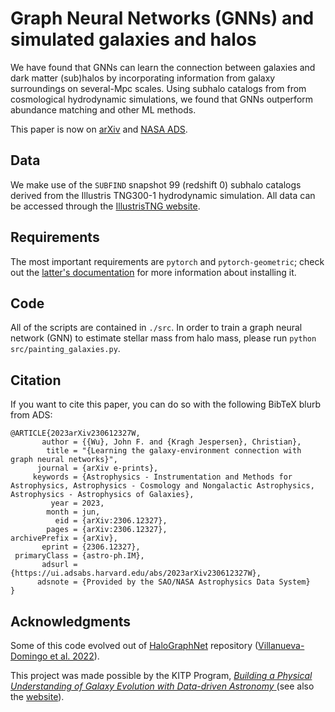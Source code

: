 # Graph Neural Networks (GNNs) and simulated galaxies and halos

We have found that GNNs can learn the connection between galaxies and dark matter (sub)halos by incorporating information from galaxy surroundings on several-Mpc scales. Using subhalo catalogs from from cosmological hydrodynamic simulations, we found that GNNs outperform abundance matching and other ML methods.

This paper is now on [arXiv](https://arxiv.org/abs/2306.12327) and [NASA ADS](https://ui.adsabs.harvard.edu/abs/2023arXiv230612327W/abstract).

## Data

We make use of the `SUBFIND` snapshot 99 (redshift 0) subhalo catalogs derived from the Illustris TNG300-1 hydrodynamic simulation. All data can be accessed through the [IllustrisTNG website](https://www.tng-project.org/data/).

## Requirements

The most important requirements are `pytorch` and `pytorch-geometric`; check out the [latter's documentation](https://pytorch-geometric.readthedocs.io/en/latest/) for more information about installing it.


## Code

All of the scripts are contained in `./src`. In order to train a graph neural network (GNN) to estimate stellar mass from halo mass, please run `python src/painting_galaxies.py`.

## Citation 

If you want to cite this paper, you can do so with the following BibTeX blurb from ADS:

```
@ARTICLE{2023arXiv230612327W,
       author = {{Wu}, John F. and {Kragh Jespersen}, Christian},
        title = "{Learning the galaxy-environment connection with graph neural networks}",
      journal = {arXiv e-prints},
     keywords = {Astrophysics - Instrumentation and Methods for Astrophysics, Astrophysics - Cosmology and Nongalactic Astrophysics, Astrophysics - Astrophysics of Galaxies},
         year = 2023,
        month = jun,
          eid = {arXiv:2306.12327},
        pages = {arXiv:2306.12327},
archivePrefix = {arXiv},
       eprint = {2306.12327},
 primaryClass = {astro-ph.IM},
       adsurl = {https://ui.adsabs.harvard.edu/abs/2023arXiv230612327W},
      adsnote = {Provided by the SAO/NASA Astrophysics Data System}
}
``` 

## Acknowledgments
Some of this code evolved out of [HaloGraphNet](https://github.com/PabloVD/HaloGraphNet) repository ([Villanueva-Domingo et al. 2022](https://ui.adsabs.harvard.edu/abs/2022ApJ...935...30V/abstract)).

This project was made possible by the KITP Program, [*Building a Physical Understanding of Galaxy Evolution with Data-driven Astronomy*
](https://www.kitp.ucsb.edu/activities/galevo23) (see also the [website](https://datadrivengalaxyevolution.github.io/)).